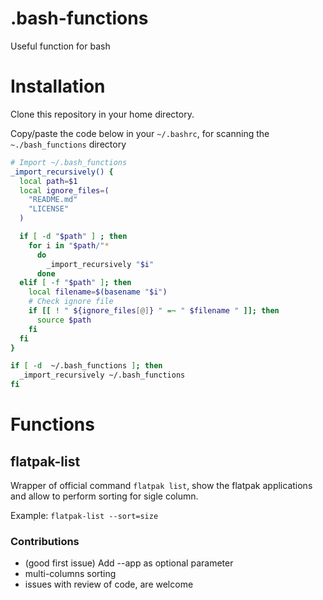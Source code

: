 # .bash-functions
Useful function for bash

# Installation

Clone this repository in your home directory.

Copy/paste the code below in your `~/.bashrc`, for scanning the `~./bash_functions` directory

```bash
# Import ~/.bash_functions
_import_recursively() {
  local path=$1
  local ignore_files=(
    "README.md"
    "LICENSE"
  )

  if [ -d "$path" ] ; then
    for i in "$path/"*
      do
        _import_recursively "$i"
      done
  elif [ -f "$path" ]; then
    local filename=$(basename "$i")
    # Check ignore file
    if [[ ! " ${ignore_files[@]} " =~ " $filename " ]]; then
      source $path
    fi
  fi
}

if [ -d  ~/.bash_functions ]; then
  _import_recursively ~/.bash_functions
fi
```

# Functions

## flatpak-list

Wrapper of official command `flatpak list`, show the flatpak applications and allow to perform sorting for sigle column.

Example:
`
flatpak-list --sort=size
`

### Contributions

- (good first issue) Add --app as optional parameter
- multi-columns sorting
- issues with review of code, are welcome
